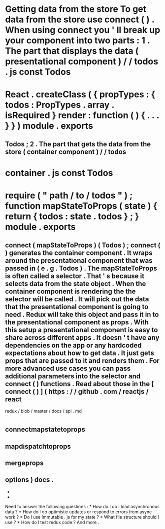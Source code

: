 #
Getting
data
from
the
store
To
get
data
from
the
store
use
connect
(
)
.
When
using
connect
you
'
ll
break
up
your
component
into
two
parts
:
1
.
The
part
that
displays
the
data
(
presentational
component
)
/
/
todos
.
js
const
Todos
=
React
.
createClass
(
{
propTypes
:
{
todos
:
PropTypes
.
array
.
isRequired
}
render
:
function
(
)
{
.
.
.
}
}
)
module
.
exports
=
Todos
;
2
.
The
part
that
gets
the
data
from
the
store
(
container
component
)
/
/
todos
-
container
.
js
const
Todos
=
require
(
"
path
/
to
/
todos
"
)
;
function
mapStateToProps
(
state
)
{
return
{
todos
:
state
.
todos
}
;
}
module
.
exports
=
connect
(
mapStateToProps
)
(
Todos
)
;
connect
(
)
generates
the
container
component
.
It
wraps
around
the
presentational
component
that
was
passed
in
(
e
.
g
.
Todos
)
.
The
mapStateToProps
is
often
called
a
selector
.
That
'
s
because
it
selects
data
from
the
state
object
.
When
the
container
component
is
rendering
the
the
selector
will
be
called
.
It
will
pick
out
the
data
that
the
presentational
component
is
going
to
need
.
Redux
will
take
this
object
and
pass
it
in
to
the
presentational
component
as
props
.
With
this
setup
a
presentational
component
is
easy
to
share
across
different
apps
.
It
doesn
'
t
have
any
dependencies
on
the
app
or
any
hardcoded
expectations
about
how
to
get
data
.
It
just
gets
props
that
are
passed
to
it
and
renders
them
.
For
more
advanced
use
cases
you
can
pass
additional
parameters
into
the
selector
and
connect
(
)
functions
.
Read
about
those
in
the
[
connect
(
)
]
(
https
:
/
/
github
.
com
/
reactjs
/
react
-
redux
/
blob
/
master
/
docs
/
api
.
md
#
connectmapstatetoprops
-
mapdispatchtoprops
-
mergeprops
-
options
)
docs
.
-
-
-
Need
to
answer
the
following
questions
:
*
How
do
I
do
I
load
asynchronous
data
?
*
How
do
I
do
optimistic
updates
or
respond
to
errors
from
async
work
?
*
Do
I
use
Immutable
.
js
for
my
state
?
*
What
file
structure
should
I
use
?
*
How
do
I
test
redux
code
?
And
more
.
